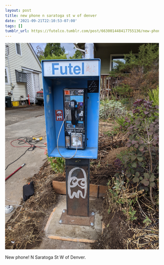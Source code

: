 ```yaml
---
layout: post
title: new phone n saratoga st w of denver
date: '2021-09-21T22:10:53-07:00'
tags: []
tumblr_url: https://futelco.tumblr.com/post/663001448417755136/new-phone-n-saratoga-st-w-of-denver
---
```

 ![](/images/blog/a820691a8c3171dff76fd40d501f8dfb2ce337a6.jpg)  

New phone! N Saratoga St W of Denver.

